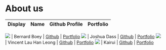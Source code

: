 # About us

Display | Name | Github Profile | Portfolio 
--------|:----:|:--------------:|:---------:


![](https://via.placeholder.com/100.png?text=Photo) | Bernard Boey | [Github](https://github.com/bernardboey) | [Portfolio](team/bernardboey.md)
![](https://via.placeholder.com/100.png?text=Photo) | Joshua Dass | [Github](https://github.com/JoshHDs) | [Portfolio](team/joshhds.md)
![](https://via.placeholder.com/100.png?text=Photo) | Vincent Lau Han Leong | [Github](https://github.com/) | [Portfolio](team/johndoe.md)
![](https://via.placeholder.com/100.png?text=Photo) | Kairui | [Github](https://github.com/) | [Portfolio](team/johndoe.md)


